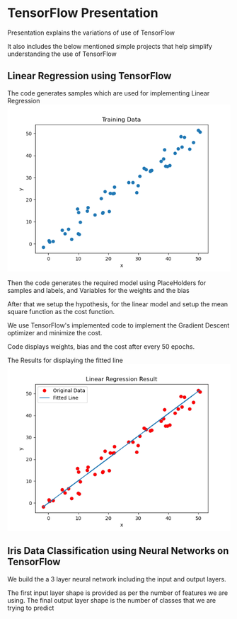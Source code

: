 # TensorFlow Presentation
Presentation explains the variations of use of TensorFlow

It also includes the below mentioned simple projects that help simplify understanding the
use of TensorFlow

## Linear Regression using TensorFlow

The code generates samples which are used for implementing Linear Regression
![Sample dataset](https://github.com/agx01/tf_presentation/blob/main/Figure_1.png?raw=true)

Then the code generates the required model using PlaceHolders for samples and labels,
and Variables for the weights and the bias

After that we setup the hypothesis, for the linear model and setup 
the mean square function as the  cost function.

We use TensorFlow's implemented code to implement the Gradient Descent optimizer
and minimize the cost.

Code displays weights, bias and the cost after every 50 epochs.

The Results for displaying the fitted line
![Results of Linear Regression](https://github.com/agx01/tf_presentation/blob/main/Figure_2.png?raw=true)

## Iris Data Classification using Neural Networks on TensorFlow

We build the a 3 layer neural network including the input and output layers.

The first input layer shape is provided as per the number of features we are using.
The final output layer shape is the number of classes that we are trying to predict
